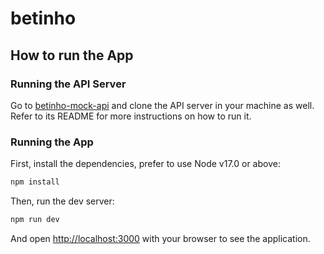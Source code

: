 # betinho

## How to run the App

### Running the API Server

Go to [betinho-mock-api](https://gitlab.com/codeminer-42/avaliacoes/betinho-mock-api) and clone the API server in your machine as well. Refer to its README for more instructions on how to run it.

### Running the App

First, install the dependencies, prefer to use Node v17.0 or above:

```bash
npm install
```

Then, run the dev server:

```bash
npm run dev
```

And open [http://localhost:3000](http://localhost:3000) with your browser to see the application.
